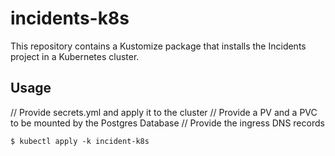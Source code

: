 # incidents-k8s

This repository contains a Kustomize package that
installs the Incidents project in a Kubernetes cluster.

## Usage

// Provide secrets.yml and apply it to the cluster
// Provide a PV and a PVC to be mounted by the Postgres Database
// Provide the ingress DNS records 

```
$ kubectl apply -k incident-k8s
```